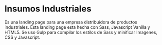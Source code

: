 # Insumos Industriales

Es una landing page para una empresa distribuidora de productos industriales. 
Esta landing page esta hecha con Sass, Javascript Vanilla y HTML5.
Se uso Gulp para compilar los estilos de Sass y minificar Imagenes, CSS y Javascript.

